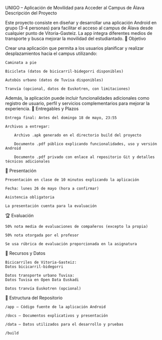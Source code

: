 UNIGO – Aplicación de Movilidad para Acceder al Campus de Álava
Descripción del Proyecto

Este proyecto consiste en diseñar y desarrollar una aplicación Android en grupo (3-4 personas) para facilitar el acceso al campus de Álava desde cualquier punto de Vitoria-Gasteiz. La app integra diferentes medios de transporte y busca mejorar la movilidad del estudiantado.
🎯 Objetivo

Crear una aplicación que permita a los usuarios planificar y realizar desplazamientos hacia el campus utilizando:

    Caminata a pie

    Bicicleta (datos de bicicarril-bidegorri disponibles)

    Autobús urbano (datos de Tuvisa disponibles)

    Tranvía (opcional, datos de Euskotren, con limitaciones)

Además, la aplicación puede incluir funcionalidades adicionales como registro de usuario, perfil y servicios complementarios para mejorar la experiencia.
📅 Entregables y Plazos

    Entrega final: Antes del domingo 18 de mayo, 23:55

    Archivos a entregar:

        Archivo .apk generado en el directorio build del proyecto

        Documento .pdf público explicando funcionalidades, uso y versión Android

        Documento .pdf privado con enlace al repositorio Git y detalles técnicos adicionales

📢 Presentación

    Presentación en clase de 10 minutos explicando la aplicación

    Fecha: lunes 26 de mayo (hora a confirmar)

    Asistencia obligatoria

    La presentación cuenta para la evaluación

🏆 Evaluación

    50% nota media de evaluaciones de compañeros (excepto la propia)

    50% nota otorgada por el profesor

    Se usa rúbrica de evaluación proporcionada en la asignatura

🔗 Recursos y Datos

    Bicicarriles de Vitoria-Gasteiz:
    Datos bicicarril-bidegorri

    Datos transporte urbano Tuvisa:
    Datos Tuvisa en Open Data Euskadi

    Datos tranvía Euskotren (opcional)

📂 Estructura del Repositorio

    /app – Código fuente de la aplicación Android

    /docs – Documentos explicativos y presentación

    /data – Datos utilizados para el desarrollo y pruebas

    /build 

